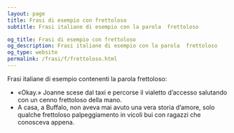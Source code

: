 ```yaml
---
layout: page
title: Frasi di esempio con frettoloso 
subtitle: Frasi italiane di esempio con la parola  frettoloso

og_title: Frasi di esempio con frettoloso 
og_description: Frasi italiane di esempio con la parola  frettoloso
og_type: website
permalink: /frasi/f/frettoloso.html
---
```


Frasi italiane di esempio contenenti la parola frettoloso:


- «Okay.» Joanne scese dal taxi e percorse il vialetto d’accesso salutando con un cenno frettoloso della mano.
- A casa, a Buffalo, non aveva mai avuto una vera storia d’amore, solo qualche frettoloso palpeggiamento in vicoli bui con ragazzi che conosceva appena.
